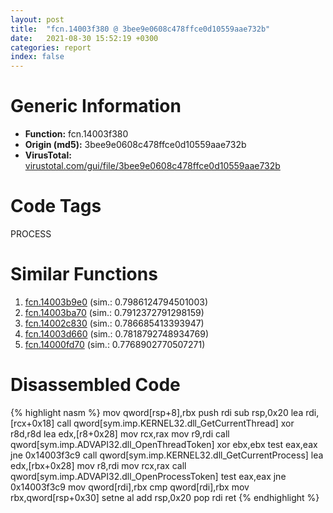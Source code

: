 ```yaml
---
layout: post
title:  "fcn.14003f380 @ 3bee9e0608c478ffce0d10559aae732b"
date:   2021-08-30 15:52:19 +0300
categories: report
index: false
---
```


# Generic Information
- **Function:** fcn.14003f380
- **Origin (md5):** 3bee9e0608c478ffce0d10559aae732b
- **VirusTotal:** [virustotal.com/gui/file/3bee9e0608c478ffce0d10559aae732b][virustotal_ref]

# Code Tags
<span class="tag" id="PROCESS">PROCESS</span>


# Similar Functions

1. [fcn.14003b9e0][similar_1_ref] (sim.: 0.7986124794501003)
2. [fcn.14003ba70][similar_2_ref] (sim.: 0.7912372791298159)
3. [fcn.14002c830][similar_3_ref] (sim.: 0.786685413393947)
4. [fcn.14003d660][similar_4_ref] (sim.: 0.7818792748934769)
5. [fcn.14000fd70][similar_5_ref] (sim.: 0.7768902770507271)


# Disassembled Code

{% highlight nasm %}
mov qword[rsp+8],rbx
push rdi
sub rsp,0x20
lea rdi,[rcx+0x18]
call qword[sym.imp.KERNEL32.dll_GetCurrentThread]
xor r8d,r8d
lea edx,[r8+0x28]
mov rcx,rax
mov r9,rdi
call qword[sym.imp.ADVAPI32.dll_OpenThreadToken]
xor ebx,ebx
test eax,eax
jne 0x14003f3c9
call qword[sym.imp.KERNEL32.dll_GetCurrentProcess]
lea edx,[rbx+0x28]
mov r8,rdi
mov rcx,rax
call qword[sym.imp.ADVAPI32.dll_OpenProcessToken]
test eax,eax
jne 0x14003f3c9
mov qword[rdi],rbx
cmp qword[rdi],rbx
mov rbx,qword[rsp+0x30]
setne al
add rsp,0x20
pop rdi
ret 
{% endhighlight %}


[similar_1_ref]: /report/fcn.14003b9e0@3bee9e0608c478ffce0d10559aae732b
[similar_2_ref]: /report/fcn.14003ba70@3bee9e0608c478ffce0d10559aae732b
[similar_3_ref]: /report/fcn.14002c830@a5e8b4820319974b4ce1027132e98e27
[similar_4_ref]: /report/fcn.14003d660@3bee9e0608c478ffce0d10559aae732b
[similar_5_ref]: /report/fcn.14000fd70@a5e8b4820319974b4ce1027132e98e27
[virustotal_ref]: https://www.virustotal.com/gui/file/3bee9e0608c478ffce0d10559aae732b
